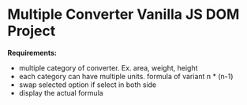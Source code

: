 # Multiple Converter Vanilla JS DOM Project

**Requirements:**

- multiple category of converter. Ex. area, weight, height
- each category can have multiple units. formula of variant n * (n-1)
- swap selected option if select in both side
- display the actual formula 